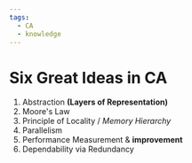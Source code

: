 ```yaml
---
tags:
  - CA
  - knowledge
---
```

# Six Great Ideas in CA
1. Abstraction **(Layers of Representation)**
2. Moore's Law
3. Principle of Locality / *Memory Hierarchy*
4. Parallelism
5. Performance Measurement & **improvement**
6. Dependability via Redundancy